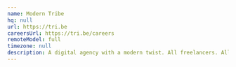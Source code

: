 ```yaml
---
name: Modern Tribe
hq: null
url: https://tri.be
careersUrl: https://tri.be/careers
remoteModel: full
timezone: null
description: A digital agency with a modern twist. All freelancers. All experts.
---
```

